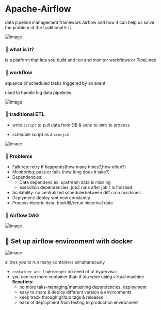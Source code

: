 # Apache-Airflow
data pipeline management framework Airflow and how it can help us solve the problem of the traditional ETL 

![image](https://user-images.githubusercontent.com/51888893/187445687-5718c0d6-c551-4667-b55e-bbb4ed8784ff.png)

### 📗 what is it?
 is a platform that lets you build and run and monitor workflows or PipeLines
### 📗 workflow
squence of scheduled tasks triggered by an event

used to handle big data pipelines

![image](https://user-images.githubusercontent.com/51888893/187298696-e8f50bde-7e62-4133-8b54-1fbaad440bd6.png)
### 📗 traditional ETL
-  write `script` to pull data from DB & send to `HDFS` to process

-  schedule script as a `cronjob`

![image](https://user-images.githubusercontent.com/51888893/187299249-834b53a6-6c59-4bb4-95ec-a908554c23d3.png)
### 📗 Problems
- Failures: retry if happends(how many times?,how often?)
- Monitoring: pass or fails (how long does it take?)
- Dependencies: 
     - Data dependencies: upstream data is missing
     - execution dependencies: job2 runs after job 1 is finished
- Scalability: no centralized schedulerbetween diff cron machines
- Deplyment: deploy smt new constantly
- Process historic data: backfill/rerun historical data

### 📗 Airflow DAG
![image](https://user-images.githubusercontent.com/51888893/187300937-2714ac1c-6a21-4733-b233-e1e4455f17b5.png)

## 🔶  Set up airflow environment with docker
![image](https://user-images.githubusercontent.com/51888893/187445491-7aacc201-a41f-4a52-905a-22eea4a20607.png)

allows you to run many containers simultaneously

- `container are lightweight` no need of  of hypervisor
- you can run more container than if tou were using virtual machine
**Beneficts:**
  - no more taks-managing/manteining dependencies, deployment
  - easy to share & deploy different version & environments
  - keep track through github tags & releases 
  - ease of deployment from testing to production environment  
